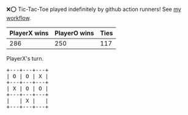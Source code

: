 :x::o: Tic-Tac-Toe played indefinitely by github action runners! See [my workflow](.github/workflows/play.yaml).

|PlayerX wins|PlayerO wins|Ties|
|-|-|-|
|286|250|117|

PlayerX's turn.

<pre>
+---+---+---+
| O | O | X |
+---+---+---+
| X | O | O |
+---+---+---+
|   | X |   |
+---+---+---+
</pre>